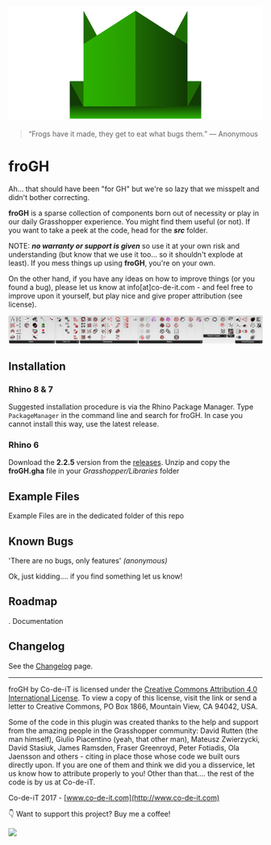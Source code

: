 ![froGH](https://github.com/Co-de-iT/froGH/blob/master/media/froGH%20logo.png?raw=true)

> “Frogs have it made, they get to eat what bugs them.” 
> ― Anonymous

# froGH
Ah... that should have been "for GH" but we're so lazy that we misspelt and didn't bother correcting.  
  
**froGH** is a sparse collection of components born out of necessity or play in our daily Grasshopper experience. You might find them useful (or not). If you want to take a peek at the code, head for the **_src_** folder. 

NOTE: _**no warranty or support is given**_ so use it at your own risk and understanding (but know that we use it too... so it shouldn't explode at least). If you mess things up using **froGH**, you're on your own.  
  
On the other hand, if you have any ideas on how to improve things (or you found a bug), please let us know at info[at]co-de-it.com - and feel free to improve upon it yourself, but play nice and give proper attribution (see license).

![froGH panel](https://raw.githubusercontent.com/Co-de-iT/froGH/master/media/froGH_2.2.14_panel.png)
  
## Installation
### Rhino 8 & 7
Suggested installation procedure is via the Rhino Package Manager. Type `PackageManager` in the command line and search for froGH. In case you cannot install this way, use the latest release.

### Rhino 6
Download the **2.2.5** version from the [releases](https://github.com/Co-de-iT/froGH/releases). Unzip and copy the **froGH.gha** file in your _Grasshopper/Libraries_ folder  
   
## Example Files
Example Files are in the dedicated folder of this repo

## Known Bugs
'There are no bugs, only features' _(anonymous)_  
  
Ok, just kidding.... if you find something let us know!
  
## Roadmap
. Documentation  

## Changelog
See the [Changelog](/CHANGELOG/Changelog.md) page.
  
-------

froGH by Co-de-iT is licensed under the [Creative Commons Attribution 4.0 International License](http://creativecommons.org/licenses/by/4.0/). To view a copy of this license, visit the link or send a letter to Creative Commons, PO Box 1866, Mountain View, CA 94042, USA.

Some of the code in this plugin was created thanks to the help and support from the amazing people in the Grasshopper community: David Rutten (the man himself), Giulio Piacentino (yeah, that other man), Mateusz Zwierzycki, David Stasiuk, James Ramsden, Fraser Greenroyd, Peter Fotiadis, Ola Jaensson and others - citing in place those whose code we built ours directly upon. If you are one of them and think we did you a disservice, let us know how to attribute properly to you! Other than that.... the rest of the code is by us at Co-de-iT.  
  
Co-de-iT 2017 - [www.co-de-it.com](http://www.co-de-it.com)

:point_down: Want to support this project? Buy me a coffee!

<a href="https://ko-fi.com/J3J6D2TVL"><img src="https://storage.ko-fi.com/cdn/brandasset/v2/kofi_symbol.png" width="50">